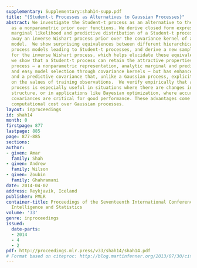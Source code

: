 ```yaml
---
supplementary: Supplementary:shah14-supp.pdf
title: "{Student-t Processes as Alternatives to Gaussian Processes}"
abstract: We investigate the Student-t process as an alternative to the Gaussian process
  as a nonparametric prior over functions. We derive closed form expressions for the
  marginal likelihood and predictive distribution of a Student-t process, by integrating
  away an inverse Wishart process prior over the covariance kernel of a Gaussian process
  model.  We show surprising equivalences between different hierarchical Gaussian
  process models leading to Student-t processes, and derive a new sampling scheme
  for the inverse Wishart process, which helps elucidate these equivalences. Overall,
  we show that a Student-t process can retain the attractive properties of a Gaussian
  process – a nonparametric representation, analytic marginal and predictive distributions,
  and easy model selection through covariance kernels – but has enhanced flexibility,
  and a predictive covariance that, unlike a Gaussian process, explicitly depends
  on the values of training observations.  We verify empirically that a Student-t
  process is especially useful in situations where there are changes in covariance
  structure, or in applications like Bayesian optimization, where accurate predictive
  covariances are critical for good performance. These advantages come at no additional
  computational cost over Gaussian processes.
layout: inproceedings
id: shah14
month: 0
firstpage: 877
lastpage: 885
page: 877-885
sections: 
author:
- given: Amar
  family: Shah
- given: Andrew
  family: Wilson
- given: Zoubin
  family: Ghahramani
date: 2014-04-02
address: Reykjavik, Iceland
publisher: PMLR
container-title: Proceedings of the Seventeenth International Conference on Artificial
  Intelligence and Statistics
volume: '33'
genre: inproceedings
issued:
  date-parts:
  - 2014
  - 4
  - 2
pdf: http://proceedings.mlr.press/v33/shah14/shah14.pdf
# Format based on citeproc: http://blog.martinfenner.org/2013/07/30/citeproc-yaml-for-bibliographies/
---
```

